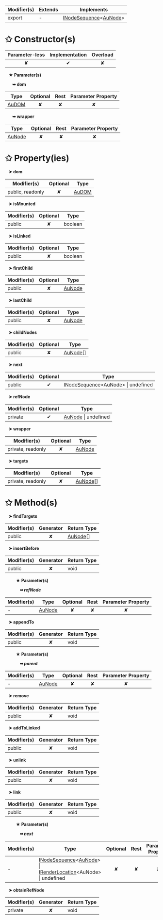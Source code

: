 | Modifier(s)                            | Extends                      | Implements                                    |
|----------------------------------------|------------------------------|-----------------------------------------------|
| export | - | [INodeSequence](/runtime/interface/dom/inodesequence.md)&lt;[AuNode](/testing/class/au-dom/aunode.md)&gt; |

# &#10025; Constructor(s)

| Parameter-less                         | Implementation                          | Overload                          |
|:--------------------------------------:|:---------------------------------------:|:---------------------------------:|
| ✘ | ✔ | ✘ |

&nbsp;&nbsp; **&#9733; Parameter(s)**

&nbsp;&nbsp;&nbsp;&nbsp;&nbsp; **&#10149; dom**

| Type                        | Optional                           | Rest                          | Parameter Property                          |
|-----------------------------|:----------------------------------:|:-----------------------------:|:-------------------------------------------:|
| [AuDOM](/testing/class/au-dom/audom.md) | ✘  | ✘ | ✘ |

&nbsp;&nbsp;&nbsp;&nbsp;&nbsp; **&#10149; wrapper**

| Type                        | Optional                           | Rest                          | Parameter Property                          |
|-----------------------------|:----------------------------------:|:-----------------------------:|:-------------------------------------------:|
| [AuNode](/testing/class/au-dom/aunode.md) | ✘  | ✘ | ✘ |

# &#10025; Property(ies)

&nbsp;&nbsp; **&#10148; dom**

| Modifier(s)                               | Optional                           | Type                         |
|-------------------------------------------|:----------------------------------:|------------------------------|
| public, readonly | ✘ | [AuDOM](/testing/class/au-dom/audom.md) |

&nbsp;&nbsp; **&#10148; isMounted**

| Modifier(s)                               | Optional                           | Type                         |
|-------------------------------------------|:----------------------------------:|------------------------------|
| public | ✘ | boolean |

&nbsp;&nbsp; **&#10148; isLinked**

| Modifier(s)                               | Optional                           | Type                         |
|-------------------------------------------|:----------------------------------:|------------------------------|
| public | ✘ | boolean |

&nbsp;&nbsp; **&#10148; firstChild**

| Modifier(s)                               | Optional                           | Type                         |
|-------------------------------------------|:----------------------------------:|------------------------------|
| public | ✘ | [AuNode](/testing/class/au-dom/aunode.md) |

&nbsp;&nbsp; **&#10148; lastChild**

| Modifier(s)                               | Optional                           | Type                         |
|-------------------------------------------|:----------------------------------:|------------------------------|
| public | ✘ | [AuNode](/testing/class/au-dom/aunode.md) |

&nbsp;&nbsp; **&#10148; childNodes**

| Modifier(s)                               | Optional                           | Type                         |
|-------------------------------------------|:----------------------------------:|------------------------------|
| public | ✘ | [AuNode](/testing/class/au-dom/aunode.md)[] |

&nbsp;&nbsp; **&#10148; next**

| Modifier(s)                               | Optional                           | Type                         |
|-------------------------------------------|:----------------------------------:|------------------------------|
| public | ✔ | [INodeSequence](/runtime/interface/dom/inodesequence.md)&lt;[AuNode](/testing/class/au-dom/aunode.md)&gt; &#124; undefined |

&nbsp;&nbsp; **&#10148; refNode**

| Modifier(s)                               | Optional                           | Type                         |
|-------------------------------------------|:----------------------------------:|------------------------------|
| private | ✔ | [AuNode](/testing/class/au-dom/aunode.md) &#124; undefined |

&nbsp;&nbsp; **&#10148; wrapper**

| Modifier(s)                               | Optional                           | Type                         |
|-------------------------------------------|:----------------------------------:|------------------------------|
| private, readonly | ✘ | [AuNode](/testing/class/au-dom/aunode.md) |

&nbsp;&nbsp; **&#10148; targets**

| Modifier(s)                               | Optional                           | Type                         |
|-------------------------------------------|:----------------------------------:|------------------------------|
| private, readonly | ✘ | [AuNode](/testing/class/au-dom/aunode.md)[] |

# &#10025; Method(s)

&nbsp;&nbsp; **&#10148; findTargets**

| Modifier(s)                              | Generator                          | Return Type                       |
|------------------------------------------|:----------------------------------:|-----------------------------------|
| public | ✘ | [AuNode](/testing/class/au-dom/aunode.md)[] |

&nbsp;&nbsp; **&#10148; insertBefore**

| Modifier(s)                              | Generator                          | Return Type                       |
|------------------------------------------|:----------------------------------:|-----------------------------------|
| public | ✘ | void |

&nbsp;&nbsp;&nbsp;&nbsp;&nbsp;&nbsp;&nbsp;&nbsp; **&#9733; Parameter(s)**

&nbsp;&nbsp;&nbsp;&nbsp;&nbsp;&nbsp;&nbsp;&nbsp;&nbsp;&nbsp;&nbsp; _**&#10149; refNode**_

| Modifier(s)                              | Type                        | Optional                           | Rest                          | Parameter Property                          |
|------------------------------------------|-----------------------------|:----------------------------------:|:-----------------------------:|:-------------------------------------------:|
| - | [AuNode](/testing/class/au-dom/aunode.md) | ✘  | ✘ | ✘ |

&nbsp;&nbsp; **&#10148; appendTo**

| Modifier(s)                              | Generator                          | Return Type                       |
|------------------------------------------|:----------------------------------:|-----------------------------------|
| public | ✘ | void |

&nbsp;&nbsp;&nbsp;&nbsp;&nbsp;&nbsp;&nbsp;&nbsp; **&#9733; Parameter(s)**

&nbsp;&nbsp;&nbsp;&nbsp;&nbsp;&nbsp;&nbsp;&nbsp;&nbsp;&nbsp;&nbsp; _**&#10149; parent**_

| Modifier(s)                              | Type                        | Optional                           | Rest                          | Parameter Property                          |
|------------------------------------------|-----------------------------|:----------------------------------:|:-----------------------------:|:-------------------------------------------:|
| - | [AuNode](/testing/class/au-dom/aunode.md) | ✘  | ✘ | ✘ |

&nbsp;&nbsp; **&#10148; remove**

| Modifier(s)                              | Generator                          | Return Type                       |
|------------------------------------------|:----------------------------------:|-----------------------------------|
| public | ✘ | void |

&nbsp;&nbsp; **&#10148; addToLinked**

| Modifier(s)                              | Generator                          | Return Type                       |
|------------------------------------------|:----------------------------------:|-----------------------------------|
| public | ✘ | void |

&nbsp;&nbsp; **&#10148; unlink**

| Modifier(s)                              | Generator                          | Return Type                       |
|------------------------------------------|:----------------------------------:|-----------------------------------|
| public | ✘ | void |

&nbsp;&nbsp; **&#10148; link**

| Modifier(s)                              | Generator                          | Return Type                       |
|------------------------------------------|:----------------------------------:|-----------------------------------|
| public | ✘ | void |

&nbsp;&nbsp;&nbsp;&nbsp;&nbsp;&nbsp;&nbsp;&nbsp; **&#9733; Parameter(s)**

&nbsp;&nbsp;&nbsp;&nbsp;&nbsp;&nbsp;&nbsp;&nbsp;&nbsp;&nbsp;&nbsp; _**&#10149; next**_

| Modifier(s)                              | Type                        | Optional                           | Rest                          | Parameter Property                          |
|------------------------------------------|-----------------------------|:----------------------------------:|:-----------------------------:|:-------------------------------------------:|
| - | [INodeSequence](/runtime/interface/dom/inodesequence.md)&lt;[AuNode](/testing/class/au-dom/aunode.md)&gt; &#124; [IRenderLocation](/runtime/variable/dom/irenderlocation.md)&lt;AuNode&gt; &#124; undefined | ✘  | ✘ | ✘ |

&nbsp;&nbsp; **&#10148; obtainRefNode**

| Modifier(s)                              | Generator                          | Return Type                       |
|------------------------------------------|:----------------------------------:|-----------------------------------|
| private | ✘ | void |